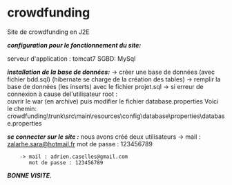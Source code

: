 # crowdfunding
Site de crowdfunding en J2E

***configuration pour le fonctionnement du site:***

serveur d'application : tomcat7
SGBD: MySql

***installation de la base de données:***
	-> créer une base de données (avec fichier bdd.sql)
	 (hibernate se charge de la création des tables) 
	-> remplir la base de données (les inserts) avec le fichier projet.sql
	-> si erreur de connexion à cause del'utilisateur root :  
						ouvrir le war (en archive) puis modifier le fichier database.properties						Voici le chemin: crowdfunding\trunk\src\main\resources\config\database\properties\database.properties
	
***se connecter sur le site :***
nous avons créé deux utilisateurs
		-> mail : zalarhe.sara@hotmail.fr 
		   mot de passe : 123456789
		   
		-> mail : adrien.caselles@gmail.com
		   mot de passe : 123456789
		   
		   
		   
***BONNE VISITE.***
